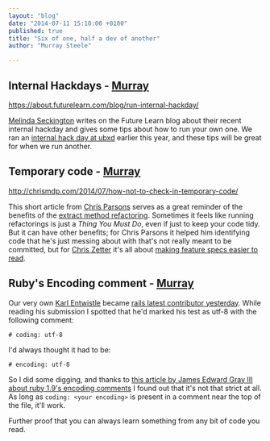 ```yaml
---
layout: "blog"
date: "2014-07-11 15:10:00 +0100"
published: true
title: "Six of one, half a dev of another"
author: "Murray Steele"

---
```


## Internal Hackdays - [Murray](http://www.unboxedconsulting.com/people/murray-steele)

https://about.futurelearn.com/blog/run-internal-hackday/

[Melinda Seckington](http://missgeeky.com/) writes on the Future Learn blog about their recent internal hackday and gives some tips about how to run your own one.  We ran an [internal hack day at ubxd](https://twitter.com/search?f=realtime&q=%23ubxdhack%20OR%20%23ubxdhackday) earlier this year, and these tips will be great for when we run another.

## Temporary code - [Murray](http://www.unboxedconsulting.com/people/murray-steele)

http://chrismdp.com/2014/07/how-not-to-check-in-temporary-code/

This short article from [Chris Parsons](http://chrismdp.com) serves as a great reminder of the benefits of the [extract method refactoring](http://refactoring.com/catalog/extractMethod.html).  Sometimes it feels like running refactorings is just a _Thing You Must Do_, even if just to keep your code tidy.  But it can have other benefits; for Chris Parsons it helped him identifying code that he's just messing about with that's not really meant to be committed, but for [Chris Zetter](http://chriszetter.com/) it's all about [making feature specs easier to read](https://about.futurelearn.com/blog/how-we-write-readable-feature-tests-with-rspec/).

## Ruby's Encoding comment - [Murray](http://www.unboxedconsulting.com/people/murray-steele)

Our very own [Karl Entwistle](http://www.unboxedconsulting.com/people/karl-entwistle) became [rails latest contributor yesterday](https://github.com/rails/rails/pull/16123).  While reading his submission I spotted that he'd marked his test as utf-8 with the following comment:

    # coding: utf-8

I'd always thought it had to be:

    # encoding: utf-8

So I did some digging, and thanks to [this article by James Edward Gray III about ruby 1.9's encoding comments](http://graysoftinc.com/character-encodings/ruby-19s-three-default-encodings) I found out that it's not that strict at all.  As long as ``coding: <your encoding>`` is present in a comment near the top of the file, it'll work.

Further proof that you can always learn something from any bit of code you read.


